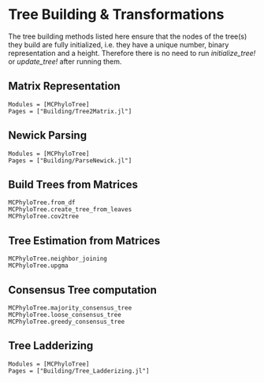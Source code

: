 # Tree Building & Transformations

The tree building methods listed here ensure that the nodes of the tree(s) they build are
fully initialized, i.e. they have a unique number, binary representation and a height.
Therefore there is no need to run *initialize_tree!* or *update_tree!* after running them.

## Matrix Representation

```@autodocs
Modules = [MCPhyloTree]
Pages = ["Building/Tree2Matrix.jl"]
```

## Newick Parsing

```@autodocs
Modules = [MCPhyloTree]
Pages = ["Building/ParseNewick.jl"]
```

## Build Trees from Matrices

```@docs
MCPhyloTree.from_df
MCPhyloTree.create_tree_from_leaves
MCPhyloTree.cov2tree
```

## Tree Estimation from Matrices

```@docs
MCPhyloTree.neighbor_joining
MCPhyloTree.upgma
```

## Consensus Tree computation

```@docs
MCPhyloTree.majority_consensus_tree
MCPhyloTree.loose_consensus_tree
MCPhyloTree.greedy_consensus_tree
```

## Tree Ladderizing

```@autodocs
Modules = [MCPhyloTree]
Pages = ["Building/Tree_Ladderizing.jl"]
```
